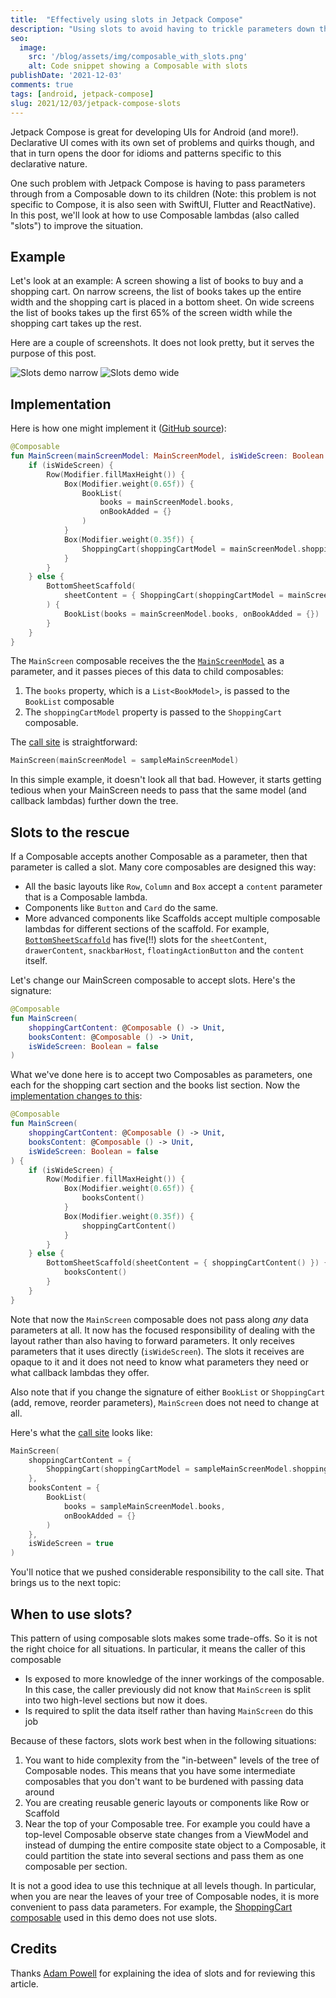 ```yaml
---
title:  "Effectively using slots in Jetpack Compose"
description: "Using slots to avoid having to trickle parameters down the tree of Composables"
seo:
  image: 
    src: '/blog/assets/img/composable_with_slots.png'
    alt: Code snippet showing a Composable with slots
publishDate: '2021-12-03'
comments: true
tags: [android, jetpack-compose]
slug: 2021/12/03/jetpack-compose-slots
---
```


Jetpack Compose is great for developing UIs for Android (and more!). Declarative UI comes with its own set of problems and quirks though, and that in turn opens the door for idioms and patterns specific to this declarative nature.

One such problem with Jetpack Compose is having to pass parameters through from a Composable down to its children (Note: this problem is not specific to Compose, it is also seen with SwiftUI, Flutter and ReactNative). In this post, we'll look at how to use Composable lambdas (also called "slots") to improve the situation.

## Example

Let's look at an example: A screen showing a list of books to buy and a shopping cart. On narrow screens, the list of books takes up the entire width and the shopping cart is placed in a bottom sheet. On wide screens the list of books takes up the first 65% of the screen width while the shopping cart takes up the rest.

Here are a couple of screenshots. It does not look pretty, but it serves the purpose of this post.

<img src="/blog/assets/img/SlotsDemoNarrow.png" alt="Slots demo narrow" style="max-height: 555px; max-width: 270px;"/>

<img src="/blog/assets/img/SlotsDemoWide.png" alt="Slots demo wide" style="max-height: 270px; max-width: 555px;"/>

## Implementation

Here is how one might implement it ([GitHub source](https://github.com/curioustechizen/compose-slots-sample/blob/e4dc309521354d690aed63085b867615b7edc519/app/src/main/java/in/kiranrao/slotsdemo/ui/components/MainScreen.kt#L14-L34)):

```kt
@Composable
fun MainScreen(mainScreenModel: MainScreenModel, isWideScreen: Boolean = false) {
    if (isWideScreen) {
        Row(Modifier.fillMaxHeight()) {
            Box(Modifier.weight(0.65f)) {
                BookList(
                    books = mainScreenModel.books,
                    onBookAdded = {}
                )
            }
            Box(Modifier.weight(0.35f)) {
                ShoppingCart(shoppingCartModel = mainScreenModel.shoppingCartModel)
            }
        }
    } else {
        BottomSheetScaffold(
            sheetContent = { ShoppingCart(shoppingCartModel = mainScreenModel.shoppingCartModel) }
        ) {
            BookList(books = mainScreenModel.books, onBookAdded = {})
        }
    }
}
```

The `MainScreen` composable receives the the [`MainScreenModel`](https://github.com/curioustechizen/compose-slots-sample/blob/e4dc309521354d690aed63085b867615b7edc519/app/src/main/java/in/kiranrao/slotsdemo/data/MainScreenModel.kt) as a parameter, and it passes pieces of this data to child composables:

1. The `books` property, which is a `List<BookModel>`, is passed to the `BookList` composable
1. The `shoppingCartModel` property is passed to the `ShoppingCart` composable.

The [call site](https://github.com/curioustechizen/compose-slots-sample/blob/e4dc309521354d690aed63085b867615b7edc519/app/src/main/java/in/kiranrao/slotsdemo/MainActivity.kt#L24) is straightforward:

```kt
MainScreen(mainScreenModel = sampleMainScreenModel)
```

In this simple example, it doesn't look all that bad. However, it starts getting tedious when your MainScreen needs to pass that the same model (and callback lambdas) further down the tree.

## Slots to the rescue

If a Composable accepts another Composable as a parameter, then that parameter is called a slot. Many core composables are designed this way: 

- All the basic layouts like `Row`, `Column` and `Box` accept a `content` parameter that is a Composable lambda. 
- Components like `Button` and `Card` do the same. 
- More advanced components like Scaffolds accept multiple composable lambdas for different sections of the scaffold. For example, [`BottomSheetScaffold`](https://cs.android.com/androidx/platform/tools/dokka-devsite-plugin/+/master:testData/compose/source/androidx/compose/material/BottomSheetScaffold.kt;l=259;drc=6fed3de7a56143de954d55e508a7449deb9af582) has five(!!) slots for the `sheetContent`, `drawerContent`, `snackbarHost`, `floatingActionButton` and the `content` itself.

Let's change our MainScreen composable to accept slots. Here's the signature:

```kt
@Composable
fun MainScreen(
    shoppingCartContent: @Composable () -> Unit,
    booksContent: @Composable () -> Unit,
    isWideScreen: Boolean = false
)
```

What we've done here is to accept two Composables as parameters, one each for the shopping cart section and the books list section. Now the [implementation changes to this](https://github.com/curioustechizen/compose-slots-sample/blob/e4dc309521354d690aed63085b867615b7edc519/app/src/main/java/in/kiranrao/slotsdemo/ui/components/MainScreen.kt#L37-L57):

```kt
@Composable
fun MainScreen(
    shoppingCartContent: @Composable () -> Unit,
    booksContent: @Composable () -> Unit,
    isWideScreen: Boolean = false
) {
    if (isWideScreen) {
        Row(Modifier.fillMaxHeight()) {
            Box(Modifier.weight(0.65f)) {
                booksContent()
            }
            Box(Modifier.weight(0.35f)) {
                shoppingCartContent()
            }
        }
    } else {
        BottomSheetScaffold(sheetContent = { shoppingCartContent() }) {
            booksContent()
        }
    }
}
```

Note that now the `MainScreen` composable does not pass along _any_ data parameters at all. It now has the focused responsibility of dealing with the layout rather than also having to forward parameters. It only receives parameters that it uses directly (`isWideScreen`). The slots it receives are opaque to it and it does not need to know what parameters they need or what callback lambdas they offer.

Also note that if you change the signature of either `BookList` or `ShoppingCart` (add, remove, reorder parameters), `MainScreen` does not need to change at all.

Here's what the [call site](https://github.com/curioustechizen/compose-slots-sample/blob/e4dc309521354d690aed63085b867615b7edc519/app/src/main/java/in/kiranrao/slotsdemo/SlotsActivity.kt#L27-L39) looks like:

```kt
MainScreen(
    shoppingCartContent = {
        ShoppingCart(shoppingCartModel = sampleMainScreenModel.shoppingCartModel)
    },
    booksContent = {
        BookList(
            books = sampleMainScreenModel.books,
            onBookAdded = {}
        )
    },
    isWideScreen = true
)
```

You'll notice that we pushed considerable responsibility to the call site. That brings us to the next topic:

## When to use slots?

This pattern of using composable slots makes some trade-offs. So it is not the right choice for all situations. In particular, it means the caller of this composable

- Is exposed to more knowledge of the inner workings of the composable. In this case, the caller previously did not know that `MainScreen` is split into two high-level sections but now it does.
- Is required to split the data itself rather than having `MainScreen` do this job

Because of these factors, slots work best when in the following situations:

1. You want to hide complexity from the "in-between" levels of the tree of Composable nodes. This means that you have some intermediate composables that you don't want to be burdened with passing data around
1. You are creating reusable generic layouts or components like Row or Scaffold
1. Near the top of your Composable tree. For example you could have a top-level Composable observe state changes from a ViewModel and instead of dumping the entire composite state object to a Composable, it could partition the state into several sections and pass them as one composable per section.

It is not a good idea to use this technique at all levels though. In particular, when you are near the leaves of your tree of Composable nodes, it is more convenient to pass data parameters. For example, the [ShoppingCart composable](https://github.com/curioustechizen/compose-slots-sample/blob/e4dc309521354d690aed63085b867615b7edc519/app/src/main/java/in/kiranrao/slotsdemo/ui/components/ShoppingCart.kt) used in this demo does not use slots.

## Credits

Thanks [Adam Powell](https://twitter.com/adamwp) for explaining the idea of slots and for reviewing this article.